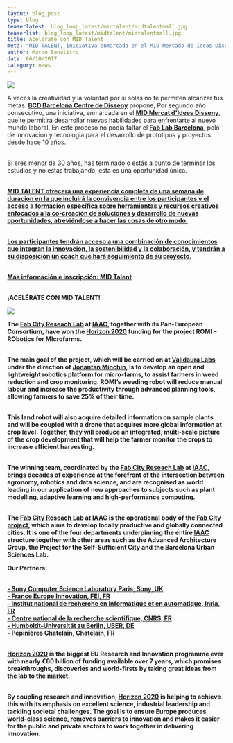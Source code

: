 ```yaml
---
layout: blog_post
type: blog
teaserlatest: blog_loop_latest/midtalent/midtalentmall.jpg
teaserlist: blog_loop_latest/midtalent/midtalentmall.jpg
title: Acelérate con MID Talent
meta: "MID TALENT, iniciativa enmarcada en el MID Mercado de Ideas Diseño, es un programa de pre-aceleración en emprendeduría creativa dirigido a jóvenes."
author: Marco Sanalitro
date: 06/10/2017 
category: news
---
```


<img src= "http://www.fablabbcn.org/img/blog/blog_loop_latest/midtalent/midtalent1.jpg" align="middle"> 
<br>

A veces la creatividad y la voluntad por si solas no te permiten alcanzar tus metas. <strong><a href="http://fab.city/">BCD Barcelona Centre de Disseny</a></strong> propone, Por segundo año consecutivo, una iniciativa, enmarcada en el <strong><a href="http://fab.city/">MID Mercat d'Idees Disseny</a></strong>, que te permitirá desarrollar nuevas habilidades para enfrentarte al nuevo mundo laboral. En este proceso no podía faltar el <strong><a href="http://fab.city/">Fab Lab Barcelona</a></strong>, polo de innovacion y tecnologia para el desarrollo de prototipos y proyectos desde hace 10 años.<br><br>

Si eres menor de 30 años, has terminado o estás a punto de terminar los estudios y no estás trabajando, esta es una oportunidad única.<br><br>

<strong><a href="http://fab.city/">MID TALENT ofrecerá una experiencia completa de una semana de duración en la que incluirá la convivencia entre los participantes y el acceso a formación específica sobre herramientas y recursos creativos enfocados a la co-creación de soluciones y desarrollo de nuevas oportunidades, atreviéndose a hacer las cosas de otro modo.<br><br>

Los participantes tendrán acceso a una combinación de conocimientos que integran la innovación, la sostenibilidad y la colaboración, y tendrán a su disposición un coach que hará seguimiento de su proyecto.<br><br>

Más información e inscripción: <strong><a href="http://www.bcd.es/ca/mid.asp?method=page&node=403">MID Talent</a></strong><br><br>

¡ACELÉRATE CON MID TALENT!<br>

<img src= "http://www.fablabbcn.org/img/blog/blog_loop_latest/midtalent/midtalent1.jpg" align="middle"> 
<br>

The <strong><a href="http://fab.city/">Fab City Reseach Lab</a></strong> at <strong><a href="https://iaac.net/">IAAC</a></strong>, together with its <strong>Pan-European Consortium</strong>, have won the <strong><a href="https://ec.europa.eu/programmes/horizon2020/">Horizon 2020</a></strong> funding for the project <strong>ROMI – RObotics for MIcrofarms</strong>.<br> <br>

The main goal of the project, which will be carried on at <strong><a href="http://valldaura.net/">Valldaura Labs</a></strong> under the direction of <strong><a href="https://fablabbcn.org/about_us.html">Jonantan Minchin</a></strong>, is to develop an open and lightweight <strong>robotics platform for micro-farms</strong>, to assist farmers in weed reduction and crop monitoring. <strong>ROMI</strong>’s weeding robot will <strong>reduce manual labour and increase the productivity</strong> through advanced planning tools, allowing farmers to save 25% of their time.<br> <br>

This land robot will also acquire detailed information on sample plants and will be coupled with a drone that acquires more global information at crop level. Together, they will produce an integrated, <strong>multi-scale picture of the crop development</strong> that will help the farmer monitor the crops to increase efficient harvesting.<br> <br>

The winning team, coordinated by the <strong><a href="http://fab.city/">Fab City Reseach Lab</a></strong> at <strong><a href="https://iaac.net/">IAAC</a></strong>, brings decades of experience at the forefront of the intersection between <strong>agronomy</strong>, <strong>robotics</strong> and <strong>data science</strong>, and are recognised as world leading in our application of new approaches to subjects such as <strong>plant modelling</strong>, <strong>adaptive learning</strong> and <strong>high-performance computing</strong>.<br><br>

The <strong><a href="http://fab.city/">Fab City Reseach Lab</a></strong> at <strong><a href="https://iaac.net/">IAAC</a></strong> is the operational body of the <strong><a href="http://fab.city/">Fab City project</a></strong>, which aims to develop locally productive and globally connected cities. It is one of the four departments underpinning the entire <strong><a href="https://iaac.net/">IAAC</a></strong> structure together with other areas such as the <strong>Advanced Architecture Group</strong>, the <strong>Project for the Self-Sufficient City</strong> and the <strong>Barcelona Urban Sciences Lab</strong>.

Our Partners:<br><br>

<strong><a href="https://www.csl.sony.fr/">- Sony Computer Science Laboratory Paris, Sony, UK</a></strong><br>
<strong><a href="http://www.france-europe-innovation.fr/">- France Europe Innovation, FEI, FR</a></strong><br>
<strong><a href="https://www.inria.fr/en/">- Institut national de recherche en informatique et en automatique, Inria, FR</a></strong><br>
<strong><a href="http://www.cnrs.fr/index.php">- Centre national de la recherche scientifique, CNRS, FR</a></strong><br>
<strong><a href="https://tramooc.eu/partners/humboldt-universit%C3%A4t-zu-berlin-uber">- Humboldt-Universität zu Berlin, UBER, DE</a></strong><br>
<strong><a href="http://www.pepinieres-chatelain.com/">- Pépinières Chatelain, Chatelain, FR</a></strong><br><br>

<strong><a href="https://ec.europa.eu/programmes/horizon2020/">Horizon 2020</a></strong> is the <strong>biggest EU Research and Innovation programme</strong> ever with nearly €80 billion of funding available over 7 years, which promises <strong>breakthroughs</strong>, <strong>discoveries</strong> and <strong>world-firsts by taking great ideas from the lab to the market</strong>.<br><br>

By coupling research and innovation, <strong><a href="https://ec.europa.eu/programmes/horizon2020/">Horizon 2020</a></strong> is helping to achieve this with its emphasis on excellent science, industrial leadership and tackling societal challenges. <strong>The goal is to ensure Europe produces world-class science, removes barriers to innovation and makes it easier for the public and private sectors to work together in delivering innovation</strong>.<br><br>
